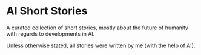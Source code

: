 # AI Short Stories

A curated collection of short stories, mostly about the future of humanity with regards to developments in AI. 

Unless otherwise stated, all stories were written by me (with the help of AI). 
